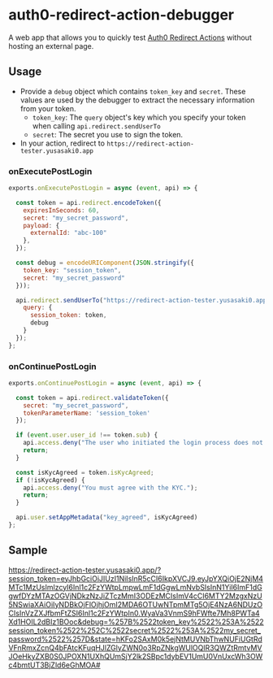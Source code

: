 # auth0-redirect-action-debugger

A web app that allows you to quickly test [Auth0 Redirect Actions](https://auth0.com/docs/customize/actions/flows-and-triggers/login-flow/redirect-with-actions) without hosting an external page.

## Usage

- Provide a `debug` object which contains `token_key` and `secret`. These values are used by the debugger to extract the necessary information from your token.
  - `token_key`: The `query` object's key which you specify your token when calling `api.redirect.sendUserTo`
  - `secret`: The secret you use to sign the token.
- In your action, redirect to `https://redirect-action-tester.yusasaki0.app`

### onExecutePostLogin

```javascript
exports.onExecutePostLogin = async (event, api) => {

  const token = api.redirect.encodeToken({
    expiresInSeconds: 60,
    secret: "my_secret_password",
    payload: {
      externalId: "abc-100"
    },
  });

  const debug = encodeURIComponent(JSON.stringify({
    token_key: "session_token",
    secret: "my_secret_password"
  }));

  api.redirect.sendUserTo("https://redirect-action-tester.yusasaki0.app", {
    query: {
      session_token: token,
      debug
    }
  });
};
```

### onContinuePostLogin

```javascript
exports.onContinuePostLogin = async (event, api) => {

  const token = api.redirect.validateToken({
    secret: "my_secret_password",
    tokenParameterName: 'session_token'
  });

  if (event.user.user_id !== token.sub) {
    api.access.deny("The user who initiated the login process does not match with the one who resumed it.");
    return;
  }

  const isKycAgreed = token.isKycAgreed;
  if (!isKycAgreed) {
    api.access.deny("You must agree with the KYC.");
    return;
  }

  api.user.setAppMetadata("key_agreed", isKycAgreed)
};
```

## Sample

https://redirect-action-tester.yusasaki0.app/?session_token=eyJhbGciOiJIUzI1NiIsInR5cCI6IkpXVCJ9.eyJpYXQiOjE2NjM4MTc1MzUsImlzcyI6Inl1c2FzYWtpLmpwLmF1dGgwLmNvbSIsInN1YiI6ImF1dGgwfDYzMTAzOGVjNDkzNzJiZTczMmI3ODEzMCIsImV4cCI6MTY2MzgxNzU5NSwiaXAiOiIyNDBkOjFlOjhjOmI2MDA6OTUwNTpmMTg5OjE4NzA6NDUzOCIsInVzZXJfbmFtZSI6Inl1c2FzYWtpIn0.WyaVa3VnmS9hFWfte7Mh8PWTa4Xd1HOIL2dBIz1BOoc&debug=%257B%2522token_key%2522%253A%2522session_token%2522%252C%2522secret%2522%253A%2522my_secret_password%2522%257D&state=hKFo2SAxM0k5ejNtMUVNbThwNUFiUGtRdVFnRmxZcnQ4bFAtcKFuqHJlZGlyZWN0o3RpZNkgWUlOQlR3QWZtRmtvMVJOeHkyZXB0S0JPOXN1UXhQUmSjY2lk2SBpc1dybEV1UmU0VnUxcWh3OWc4bmtUT3BjZld6eGhMOA#